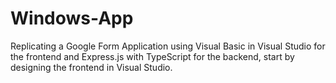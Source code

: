 # Windows-App
Replicating a Google Form Application using Visual Basic in Visual Studio for the frontend and Express.js with TypeScript for the backend, start by designing the frontend in Visual Studio. 
